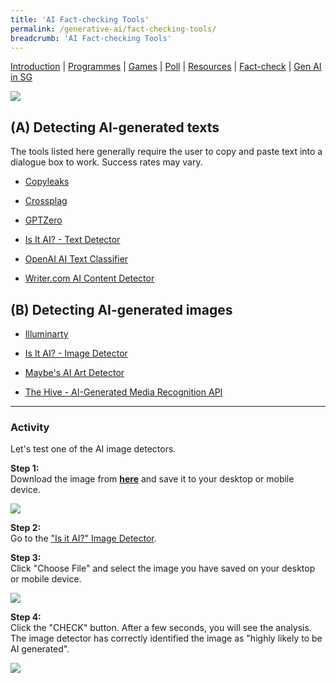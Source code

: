 ```yaml
---
title: 'AI Fact-checking Tools'
permalink: /generative-ai/fact-checking-tools/
breadcrumb: 'AI Fact-checking Tools'
---
```


[Introduction](/generative-ai/what-is-generative-ai/)  |   [Programmes](/generative-ai/programmes/)  |  [Games](/generative-ai/games/)  |  [Poll](/generative-ai/gen-ai-poll/)  | [Resources](/generative-ai/resource-toolkit/)  | [Fact-check](/generative-ai/fact-checking-tools/)  | [Gen AI in SG](/generative-ai/generative-ai-singapore/)

![](https://sure.nlb.gov.sg/images/gen-ai-tools.png)

## (A)  Detecting AI-generated texts

The tools listed here generally require the user to copy and paste text into a dialogue box to work. Success rates may vary.

- [Copyleaks](https://copyleaks.com/ 
  ) 

- [Crossplag](https://crossplag.com/ 
  )

- [GPTZero](https://gptzero.me/ 
  )

- [Is It AI? - Text Detector](https://isitai.com/ai-text-detector/) 

- [OpenAI AI Text Classifier](https://platform.openai.com/ai-text-classifier) 

- [Writer.com AI Content Detector](https://writer.com/ai-content-detector/ 
  )

  

## (B) Detecting AI-generated images

- [Illuminarty](https://app.illuminarty.ai/)

- [Is It AI? - Image Detector](https://isitai.com/ai-image-detector/)

- [Maybe's AI Art Detector](https://umm-maybe-ai-image-detector.hf.space/)

- [The Hive - AI-Generated Media Recognition API](https://thehive.ai/demos?case_study=ai_generated_image_detection) 

  

<hr>

### Activity 

Let's test one of the AI image detectors.

**Step 1:**<br>Download the image from **[here](https://go.gov.sg/sure-mj-image-test1)** and save it to your desktop or mobile device. 

![](https://sure.nlb.gov.sg/images/Bisanabi_asian_man_cycling_along_gardens_by_the_bay_in_Singapor_9b697a8a-775e-4f6d-99f7-8815d57e1732.png)

**Step 2:**<br>Go to the ["Is it AI?" Image Detector](https://isitai.com/ai-image-detector/).

**Step 3:**<br>Click "Choose File" and select the image you have saved on your desktop or mobile device.

![](https://sure.nlb.gov.sg/images/isitai-test1.PNG)



**Step 4:**<br>Click the "CHECK" button. After a few seconds, you will see the analysis. The image detector has correctly identified the image as "highly likely to be AI generated".

![](https://sure.nlb.gov.sg/images/isitai-test1a.PNG)

 